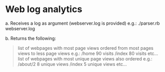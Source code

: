 # Web log analytics

a. Receives a log as argument (webserver.log is provided)
  e.g.: ./parser.rb webserver.log

b. Returns the following:

  > list of webpages with most page views ordered from most pages views to less page views
     e.g.:
         /home 90 visits
         /index 80 visits
         etc...
  > list of webpages with most unique page views also ordered
     e.g.:
         /about/2   8 unique views
         /index     5 unique views
         etc...
